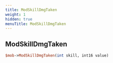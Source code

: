 ```yaml
---
title: ModSkillDmgTaken
weight: 1
hidden: true
menuTitle: ModSkillDmgTaken
---
```

## ModSkillDmgTaken
```perl
$mob->ModSkillDmgTaken(int skill, int16 value)
```